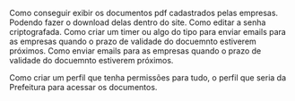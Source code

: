 Como conseguir exibir os documentos pdf cadastrados pelas empresas. Podendo fazer o download delas dentro do site.
Como editar a senha criptografada.
Como criar um timer ou algo do tipo para enviar emails para as empresas quando o prazo de validade do docuemnto estiverem próximos.
Como enviar emails para as empresas quando o prazo de validade do docuemnto estiverem próximos.


Como criar um perfil que tenha permissões para tudo, o perfil que seria da Prefeitura para acessar os documentos.
